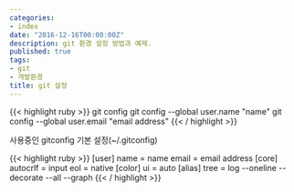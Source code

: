 ```yaml
---
categories:
- index
date: "2016-12-16T00:00:00Z"
description: git 환경 설정 방법과 예제.
published: true
tags:
- git
- 개발환경
title: git 설정
---
```


{{< highlight ruby >}}
git config
git config --global user.name "name"
git config --global user.email "email address"
{{< / highlight >}}

사용중인 gitconfig 기본 설정(~/.gitconfig)

{{< highlight ruby >}}
[user]
	name = name
	email = email address
[core]
	autocrlf = input
	eol = native
[color]
	ui = auto
[alias]
	tree = log --oneline --decorate --all --graph
{{< / highlight >}}
